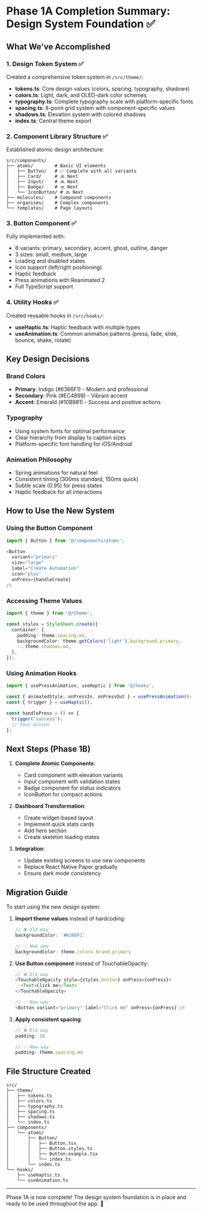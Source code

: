 # Phase 1A Completion Summary: Design System Foundation ✅

## What We've Accomplished

### 1. **Design Token System** ✅
Created a comprehensive token system in `/src/theme/`:
- **tokens.ts**: Core design values (colors, spacing, typography, shadows)
- **colors.ts**: Light, dark, and OLED-dark color schemes
- **typography.ts**: Complete typography scale with platform-specific fonts
- **spacing.ts**: 8-point grid system with component-specific values
- **shadows.ts**: Elevation system with colored shadows
- **index.ts**: Central theme export

### 2. **Component Library Structure** ✅
Established atomic design architecture:
```
src/components/
├── atoms/        # Basic UI elements
│   ├── Button/   # ✅ Complete with all variants
│   ├── Card/     # 🔜 Next
│   ├── Input/    # 🔜 Next
│   ├── Badge/    # 🔜 Next
│   └── IconButton/ # 🔜 Next
├── molecules/    # Compound components
├── organisms/    # Complex components
└── templates/    # Page layouts
```

### 3. **Button Component** ✅
Fully implemented with:
- 6 variants: primary, secondary, accent, ghost, outline, danger
- 3 sizes: small, medium, large
- Loading and disabled states
- Icon support (left/right positioning)
- Haptic feedback
- Press animations with Reanimated 2
- Full TypeScript support

### 4. **Utility Hooks** ✅
Created reusable hooks in `/src/hooks/`:
- **useHaptic.ts**: Haptic feedback with multiple types
- **useAnimation.ts**: Common animation patterns (press, fade, slide, bounce, shake, rotate)

## Key Design Decisions

### Brand Colors
- **Primary**: Indigo (#6366F1) - Modern and professional
- **Secondary**: Pink (#EC4899) - Vibrant accent
- **Accent**: Emerald (#10B981) - Success and positive actions

### Typography
- Using system fonts for optimal performance
- Clear hierarchy from display to caption sizes
- Platform-specific font handling for iOS/Android

### Animation Philosophy
- Spring animations for natural feel
- Consistent timing (300ms standard, 150ms quick)
- Subtle scale (0.95) for press states
- Haptic feedback for all interactions

## How to Use the New System

### Using the Button Component
```typescript
import { Button } from '@/components/atoms';

<Button
  variant="primary"
  size="large"
  label="Create Automation"
  icon="plus"
  onPress={handleCreate}
/>
```

### Accessing Theme Values
```typescript
import { theme } from '@/theme';

const styles = StyleSheet.create({
  container: {
    padding: theme.spacing.md,
    backgroundColor: theme.getColors('light').background.primary,
    ...theme.shadows.md,
  },
});
```

### Using Animation Hooks
```typescript
import { usePressAnimation, useHaptic } from '@/hooks';

const { animatedStyle, onPressIn, onPressOut } = usePressAnimation();
const { trigger } = useHaptic();

const handlePress = () => {
  trigger('success');
  // Your action
};
```

## Next Steps (Phase 1B)

1. **Complete Atomic Components**:
   - Card component with elevation variants
   - Input component with validation states
   - Badge component for status indicators
   - IconButton for compact actions

2. **Dashboard Transformation**:
   - Create widget-based layout
   - Implement quick stats cards
   - Add hero section
   - Create skeleton loading states

3. **Integration**:
   - Update existing screens to use new components
   - Replace React Native Paper gradually
   - Ensure dark mode consistency

## Migration Guide

To start using the new design system:

1. **Import theme values** instead of hardcoding:
   ```typescript
   // ❌ Old way
   backgroundColor: '#6366F1'
   
   // ✅ New way
   backgroundColor: theme.colors.brand.primary
   ```

2. **Use Button component** instead of TouchableOpacity:
   ```typescript
   // ❌ Old way
   <TouchableOpacity style={styles.button} onPress={onPress}>
     <Text>Click me</Text>
   </TouchableOpacity>
   
   // ✅ New way
   <Button variant="primary" label="Click me" onPress={onPress} />
   ```

3. **Apply consistent spacing**:
   ```typescript
   // ❌ Old way
   padding: 16
   
   // ✅ New way
   padding: theme.spacing.md
   ```

## File Structure Created

```
src/
├── theme/
│   ├── tokens.ts
│   ├── colors.ts
│   ├── typography.ts
│   ├── spacing.ts
│   ├── shadows.ts
│   └── index.ts
├── components/
│   └── atoms/
│       ├── Button/
│       │   ├── Button.tsx
│       │   ├── Button.styles.ts
│       │   ├── Button.example.tsx
│       │   └── index.ts
│       └── index.ts
└── hooks/
    ├── useHaptic.ts
    └── useAnimation.ts
```

---

Phase 1A is now complete! The design system foundation is in place and ready to be used throughout the app. 🎉